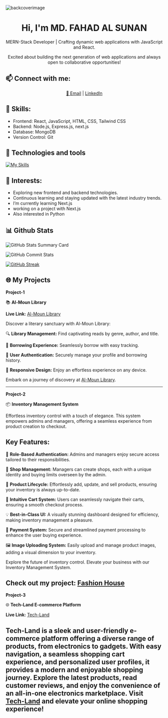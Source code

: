 ![backcoverimage](https://github.com/fasunan/fasunan/assets/138504309/d836e19d-85d1-4f1c-bb07-f4c8bc949c15)



<h1 align="center" style="font-size: 2em;"> Hi, I'm <b>MD. FAHAD AL SUNAN</b></h1>

<p align="center">MERN-Stack Developer | Crafting dynamic web applications with JavaScript and React.</p>
<p align="center">Excited about building the next generation of web applications and always open to collaborative opportunities!</p>

## 📫 **Connect with me:**

<div align="center">
  <a href="mailto:fsunan@gmail.com">📧 Email</a> |
  <a href="https://www.linkedin.com/in/fahad-al-sunan-96475424b/">LinkedIn</a>
</div>


## 🚀 **Skills:**

- Frontend: React, JavaScript, HTML, CSS, Tailwind CSS
- Backend: Node.js, Express.js, next.js
- Database: MongoDB
- Version Control: Git

## 🚀 **Technologies and tools**

[![My Skills](https://skillicons.dev/icons?i=js,tailwind,html,css,react,vue,nextjs,nodejs,netlify,mongodb)](https://skillicons.dev)

## 🌱 **Interests:**

- Exploring new frontend and backend technologies.
- Continuous learning and staying updated with the latest industry trends.
- I’m currently learning Next.js
- working on a project with Next.js
- Also interested in Python

## 📊 **Github Stats**

![GitHub Stats Summary Card](https://github-profile-summary-cards.vercel.app/api/cards/profile-details?username=fasunan&theme=2077)

![GitHub Commit Stats](https://github-readme-stats.vercel.app/api?username=fasunan&show_icons=true&count_private=true&theme=neon)

[![GitHub Streak](https://github-readme-streak-stats.herokuapp.com?user=fasunan&theme=neon&border_radius=4.3&date_format=M%20j%5B%2C%20Y%5D)](https://git.io/streak-stats)


## 🌐 My Projects


**Project-1**

📚 **Al-Moun Library**

**Live Link:** [Al-Moun Library](https://sage-lolly-8dc3c5.netlify.app)

Discover a literary sanctuary with Al-Moun Library:

🔍 **Library Management:** Find captivating reads by genre, author, and title.

🔄 **Borrowing Experience:** Seamlessly borrow with easy tracking.

🔐 **User Authentication:** Securely manage your profile and borrowing history.

📱 **Responsive Design:** Enjoy an effortless experience on any device.

Embark on a journey of discovery at [Al-Moun Library](https://sage-lolly-8dc3c5.netlify.app).

---
**Project-2**

📦 **Inventory Management System**

Effortless inventory control with a touch of elegance. This system empowers admins and managers, offering a seamless experience from product creation to checkout.

## Key Features:

👤 **Role-Based Authentication:** Admins and managers enjoy secure access tailored to their responsibilities.

🏢 **Shop Management:** Managers can create shops, each with a unique identity and buying limits overseen by the admin.

📝 **Product Lifecycle:** Effortlessly add, update, and sell products, ensuring your inventory is always up-to-date.

🛒 **Intuitive Cart System:** Users can seamlessly navigate their carts, ensuring a smooth checkout process.

💡 **Best-in-Class UI:** A visually stunning dashboard designed for efficiency, making inventory management a pleasure.

💸 **Payment System:** Secure and streamlined payment processing to enhance the user buying experience.

🖼️ **Image Uploading System:** Easily upload and manage product images, adding a visual dimension to your inventory.

Explore the future of inventory control. Elevate your business with our Inventory Management System.

Check out my project: [Fashion House](https://lucent-starburst-c5b65e.netlify.app/)
---

**Project-3**

🌐 **Tech-Land E-commerce Platform**

**Live Link:** [Tech-Land](https://mellifluous-speculoos-ebe7ec.netlify.app/)

Tech-Land is a sleek and user-friendly e-commerce platform offering a diverse range of products, from electronics to gadgets. With easy navigation, a seamless shopping cart experience, and personalized user profiles, it provides a modern and enjoyable shopping journey. Explore the latest products, read customer reviews, and enjoy the convenience of an all-in-one electronics marketplace. Visit [Tech-Land](https://mellifluous-speculoos-ebe7ec.netlify.app/) and elevate your online shopping experience!
---



